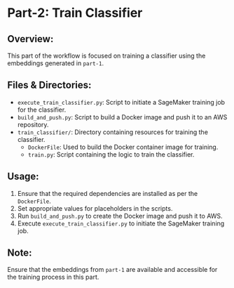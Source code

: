 # Part-2: Train Classifier

## Overview:
This part of the workflow is focused on training a classifier using the embeddings generated in `part-1`.

## Files & Directories:

- `execute_train_classifier.py`: Script to initiate a SageMaker training job for the classifier.
- `build_and_push.py`: Script to build a Docker image and push it to an AWS repository.
- `train_classifier/`: Directory containing resources for training the classifier.
  - `DockerFile`: Used to build the Docker container image for training.
  - `train.py`: Script containing the logic to train the classifier.

## Usage:
1. Ensure that the required dependencies are installed as per the `DockerFile`.
2. Set appropriate values for placeholders in the scripts.
3. Run `build_and_push.py` to create the Docker image and push it to AWS.
4. Execute `execute_train_classifier.py` to initiate the SageMaker training job.

## Note:
Ensure that the embeddings from `part-1` are available and accessible for the training process in this part.
